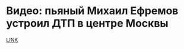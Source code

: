 # Видео: пьяный Михаил Ефремов устроил ДТП в центре Москвы



[LINK](https://varlamov.ru/3922074.html)